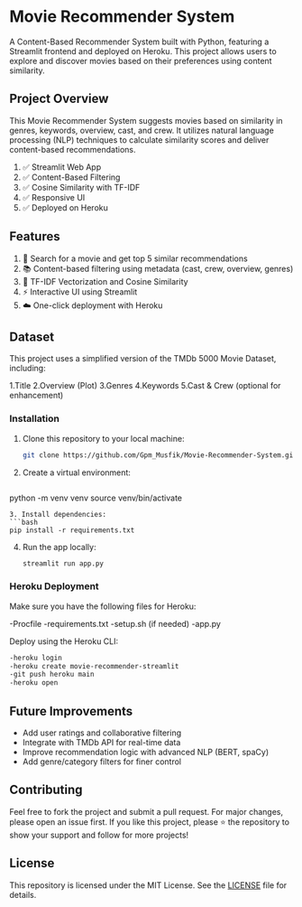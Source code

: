 # Movie Recommender System
A Content-Based Recommender System built with Python, featuring a Streamlit frontend and deployed on Heroku. This project allows users to explore and discover movies based on their preferences using content similarity.

## Project Overview
This Movie Recommender System suggests movies based on similarity in genres, keywords, overview, cast, and crew. It utilizes natural language processing (NLP) techniques to calculate similarity scores and deliver content-based recommendations.
<ol>
  <li>✅ Streamlit Web App</li>
 <li>✅ Content-Based Filtering</li>
 <li>✅ Cosine Similarity with TF-IDF</li>
 <li>✅ Responsive UI</li>
 <li>✅ Deployed on Heroku</li>

</ol> 

## Features
<ol>
  <li>🔎 Search for a movie and get top 5 similar recommendations</li>
  <li>📚 Content-based filtering using metadata (cast, crew, overview, genres)</li>
   <li>🧠 TF-IDF Vectorization and Cosine Similarity</li>
  <li>⚡ Interactive UI using Streamlit</li>
  <li>☁️ One-click deployment with Heroku</li>
</ol> 

## Dataset
This project uses a simplified version of the TMDb 5000 Movie Dataset, including:

1.Title
2.Overview (Plot)
3.Genres
4.Keywords
5.Cast & Crew (optional for enhancement)

### Installation
1. Clone this repository to your local machine:  
   ```bash
   git clone https://github.com/Gpm_Musfik/Movie-Recommender-System.git
   ```
2. Create a virtual environment:  
   ```bash
 python -m venv venv
source venv/bin/activate 
   ```
3. Install dependencies:  
   ```bash
   pip install -r requirements.txt
   ```
4. Run the app locally:  
   ```bash
   streamlit run app.py

   ```

### Heroku Deployment
Make sure you have the following files for Heroku:

-Procfile
-requirements.txt
-setup.sh (if needed)
-app.py

Deploy using the Heroku CLI:
  ```bash 
-heroku login
-heroku create movie-recommender-streamlit
-git push heroku main
-heroku open

 ```

## Future Improvements
* Add user ratings and collaborative filtering
* Integrate with TMDb API for real-time data
* Improve recommendation logic with advanced NLP (BERT, spaCy)
* Add genre/category filters for finer control

## Contributing
Feel free to fork the project and submit a pull request. For major changes, please open an issue first. If you like this project, please ⭐ the repository to show your support and follow for more projects!

## License
This repository is licensed under the MIT License. See the [LICENSE](LICENSE) file for details.  
  
